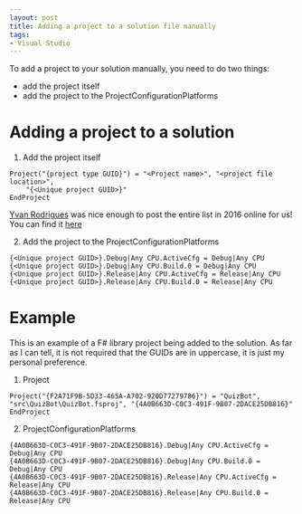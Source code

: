 ```yaml
---
layout: post
title: Adding a project to a solution file manually
tags:
- Visual Studio
---
```


To add a project to your solution manually, you need to do two things:
* add the project itself
* add the project to the ProjectConfigurationPlatforms

# Adding a project to a solution 

1. Add the project itself

```
Project("{project type GUID}") = "<Project name>", "<project file location>", 
    "{<Unique project GUID>}"
EndProject
```

[Yvan Rodrigues](https://www.codeproject.com/script/Membership/View.aspx?mid=1740717) was nice enough to post the entire list in 2016 online for us!
You can find it [here](https://www.codeproject.com/Reference/720512/List-of-Visual-Studio-Project-Type-GUIDs)

2. Add the project to the ProjectConfigurationPlatforms

```
{<Unique project GUID>}.Debug|Any CPU.ActiveCfg = Debug|Any CPU
{<Unique project GUID>}.Debug|Any CPU.Build.0 = Debug|Any CPU
{<Unique project GUID>}.Release|Any CPU.ActiveCfg = Release|Any CPU
{<Unique project GUID>}.Release|Any CPU.Build.0 = Release|Any CPU
```

# Example

This is an example of a F# library project being added to the solution.
As far as I can tell, it is not required that the GUIDs are in uppercase, it is just my personal preference.

1. Project
```
Project("{F2A71F9B-5D33-465A-A702-920D77279786}") = "QuizBot", "src\QuizBot\QuizBot.fsproj", "{4A0B663D-C0C3-491F-9B07-2DACE25DB816}"
EndProject
```

2. ProjectConfigurationPlatforms
```
{4A0B663D-C0C3-491F-9B07-2DACE25DB816}.Debug|Any CPU.ActiveCfg = Debug|Any CPU
{4A0B663D-C0C3-491F-9B07-2DACE25DB816}.Debug|Any CPU.Build.0 = Debug|Any CPU
{4A0B663D-C0C3-491F-9B07-2DACE25DB816}.Release|Any CPU.ActiveCfg = Release|Any CPU
{4A0B663D-C0C3-491F-9B07-2DACE25DB816}.Release|Any CPU.Build.0 = Release|Any CPU
```